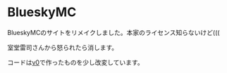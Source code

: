 <h1>BlueskyMC</h1>
<p>BlueskyMCのサイトをリメイクしました。本家のライセンス知らないけど(((</p>
<p>室堂雷司さんから怒られたら消します。</p>
コードは<a href=https://v0.dev>v0</a>で作ったものを少し改変しています。
